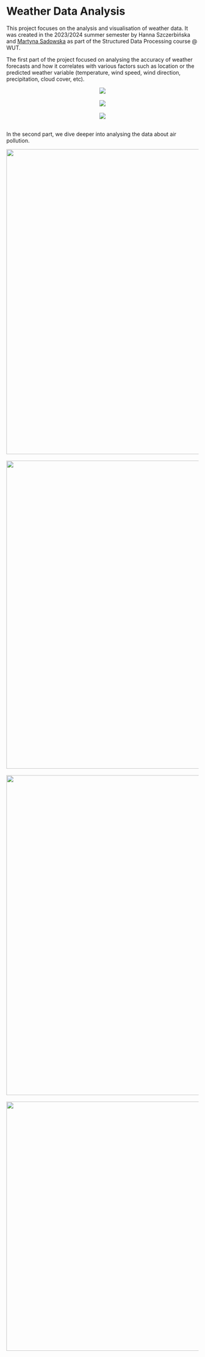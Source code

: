 # Weather Data Analysis

This project focuses on the analysis and visualisation of weather data. It was created in the 2023/2024 summer semester by Hanna Szczerbińska and [Martyna Sadowska](https://github.com/Martyna-265) as part of the Structured Data Processing course @ WUT. 

The first part of the project focused on analysing the accuracy of weather forecasts and how it correlates with various factors such as location or the predicted weather variable (temperature, wind speed, wind direction, precipitation, cloud cover, etc). 

<p align="center">
  <img src="https://github.com/user-attachments/assets/c8e41e2d-70a4-45c1-b75f-496597300ff2" /> <br/><br/>
  <img src="https://github.com/user-attachments/assets/f2e58033-2acd-4c43-bc4e-39a1cd6b3716" /> <br/><br/>
  <img src="https://github.com/user-attachments/assets/9123f065-87e3-4e69-90dc-ffab3e4be419" /> <br/><br/>
</p>

In the second part, we dive deeper into analysing the data about air pollution.

<p align="center">
  <img width="1585" height="798" alt="image" src="https://github.com/user-attachments/assets/7856a3d0-da5d-4064-a7e4-9b6a584ec3a9" /> <br/><br/>
  <img width="1590" height="806" alt="image" src="https://github.com/user-attachments/assets/b037267b-7502-45b3-9720-6bc78de1f3d8" /> <br/><br/>
  <img width="1423" height="837" alt="image" src="https://github.com/user-attachments/assets/4f259c49-9280-4e42-a950-39386f0f436b" /> <br/><br/>
  <img width="1618" height="652" alt="image" src="https://github.com/user-attachments/assets/6ec42323-9cb0-46f3-b6f3-04cf1ab09d4f" /> <br/><br/>
</p>
